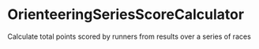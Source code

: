 # OrienteeringSeriesScoreCalculator
Calculate total points scored by runners from results over a series of races

